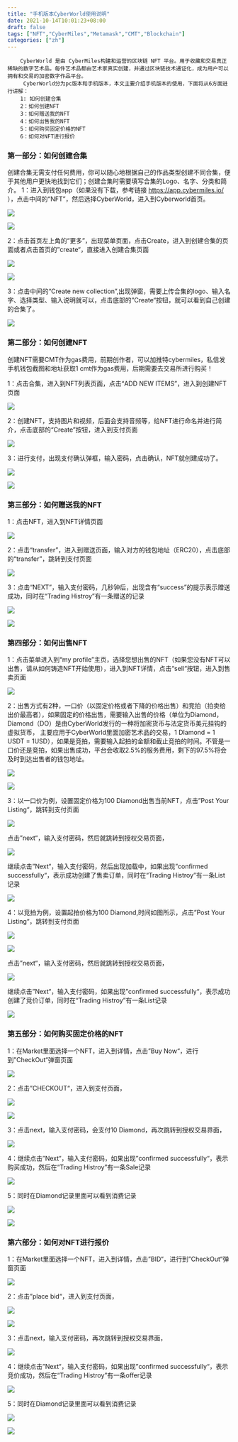 ```yaml
---
title: "手机版本CyberWorld使用说明"
date: 2021-10-14T10:01:23+08:00
draft: false
tags: ["NFT","CyberMiles","Metamask","CMT","Blockchain"] 
categories: ["zh"] 
---
```


        CyberWorld 是由 CyberMiles构建和运营的区块链 NFT 平台。用于收藏和交易真正稀缺的数字艺术品。每件艺术品都由艺术家真实创建，并通过区块链技术通证化，成为用户可以拥有和交易的加密数字作品平台。
         CyberWorld分为pc版本和手机版本，本文主要介绍手机版本的使用，下面将从6方面进行讲解：      
        1: 如何创建合集
        2：如何创建NFT
        3：如何赠送我的NFT
        4：如何出售我的NFT  
        5：如何购买固定价格的NFT
        6：如何对NFT进行报价


### **第一部分：如何创建合集** 

创建合集无需支付任何费用，你可以随心地根据自己的作品类型创建不同合集，便于其他用户更快地找到它们；创建合集时需要填写合集的Logo、名字、分类和简介。
1：进入到钱包app（如果没有下载，参考链接 https://app.cybermiles.io/   ），点击中间的“NFT”，然后选择CyberWorld，进入到Cyberworld首页。

![](/images/20211013-Tutorial2-01.png)

![](/images/20211013-Tutorial2-02.png)

2：点击首页左上角的“更多”，出现菜单页面，点击Create，进入到创建合集的页面或者点击首页的”create“，直接进入创建合集页面

![](/images/20211013-Tutorial2-03.png)

![](/images/20211013-Tutorial2-04.png)

3：点击中间的“Create new collection”,出现弹窗，需要上传合集的logo、输入名字、选择类型、输入说明就可以，点击底部的”Create“按钮，就可以看到自己创建的合集了。

![](/images/20211013-Tutorial2-05.png)


### **第二部分：如何创建NFT**

创建NFT需要CMT作为gas费用，前期创作者，可以加推特cybermiles，私信发手机钱包截图和地址获取1 cmt作为gas费用，后期需要去交易所进行购买！

1：点击合集，进入到NFT列表页面，点击“ADD NEW ITEMS”，进入到创建NFT页面

![](/images/20211013-Tutorial2-06.png)

2：创建NFT，支持图片和视频，后面会支持音频等，给NFT进行命名并进行简介，点击底部的“Create”按钮，进入到支付页面

![](/images/20211013-Tutorial2-07.png)

3：进行支付，出现支付确认弹框，输入密码，点击确认，NFT就创建成功了。

![](/images/20211013-Tutorial2-08.png)

![](/images/20211013-Tutorial2-09.png)


### **第三部分：如何赠送我的NFT**

1：点击NFT，进入到NFT详情页面

![](/images/20211013-Tutorial2-10.png)

2：点击“transfer”，进入到赠送页面，输入对方的钱包地址（ERC20），点击底部的“transfer”，跳转到支付页面

![](/images/20211013-Tutorial2-11.png)

3：点击“NEXT”，输入支付密码，几秒钟后，出现含有“success”的提示表示赠送成功，同时在“Trading Histroy”有一条赠送的记录

![](/images/20211013-Tutorial2-12.png)

![](/images/20211013-Tutorial2-13.png)

### **第四部分：如何出售NFT**

1：点击菜单进入到“my profile”主页，选择您想出售的NFT（如果您没有NFT可以出售，请从如何铸造NFT开始使用），进入到NFT详情，点击“sell“按钮，进入到售卖页面

![](/images/20211013-Tutorial2-14.png)

2：出售方式有2种，一口价（以固定价格或者下降的价格出售）和竞拍（拍卖给出价最高者），如果固定的价格出售，需要输入出售的价格（单位为Diamond，Diamond（DO）是由CyberWorld发行的一种将加密货币与法定货币美元挂钩的虚拟货币，
主要应用于CyberWorld里面加密艺术品的交易，1 DIamond = 1 USDT = 1USD），如果是竞拍，需要输入起拍的金额和截止竞拍的时间。不管是一口价还是竞拍，如果出售成功，平台会收取2.5%的服务费用，剩下的97.5%将会及时到达出售者的钱包地址。

![](/images/20211013-Tutorial2-15.png)

![](/images/20211013-Tutorial2-16.png)

3：以一口价为例，设置固定价格为100 Diamond出售当前NFT，点击”Post Your Listing“，跳转到支付页面

![](/images/20211013-Tutorial2-17.png)

点击”next“，输入支付密码，然后就跳转到授权交易页面，

![](/images/20211013-Tutorial2-18.png)

继续点击”Next“，输入支付密码，然后出现加载中，如果出现”confirmed successfully“，表示成功创建了售卖订单，同时在“Trading Histroy”有一条List记录

![](/images/20211013-Tutorial2-19.png)

4：以竞拍为例，设置起拍价格为100 Diamond,时间如图所示，点击”Post Your Listing“，跳转到支付页面

![](/images/20211013-Tutorial2-20.png)

![](/images/20211013-Tutorial2-21.png)

点击”next“，输入支付密码，然后就跳转到授权交易页面，

![](/images/20211013-Tutorial2-22.png)

继续点击”Next“，输入支付密码，如果出现”confirmed successfully“，表示成功创建了竞价订单，同时在“Trading Histroy”有一条List记录

![](/images/20211013-Tutorial2-23.png)

### **第五部分：如何购买固定价格的NFT**

1：在Market里面选择一个NFT，进入到详情，点击”Buy Now“，进行到”CheckOut“弹窗页面

![](/images/20211013-Tutorial2-24.png)

2：点击”CHECKOUT“，进入到支付页面，

![](/images/20211013-Tutorial2-25.png)

![](/images/20211013-Tutorial2-26.png)

3：点击next，输入支付密码，会支付10 Diamond，再次跳转到授权交易界面，

![](/images/20211013-Tutorial2-27.png)

4：继续点击”Next“，输入支付密码，如果出现”confirmed successfully“，表示购买成功，然后在“Trading Histroy”有一条Sale记录

![](/images/20211013-Tutorial2-28.png)

5：同时在Diamond记录里面可以看到消费记录

![](/images/20211013-Tutorial2-29.png)

![](/images/20211013-Tutorial2-30.png)

### **第六部分：如何对NFT进行报价**

1：在Market里面选择一个NFT，进入到详情，点击”BID“，进行到”CheckOut“弹窗页面

![](/images/20211013-Tutorial2-31.png)

2：点击”place bid“，进入到支付页面，

![](/images/20211013-Tutorial2-32.png)

![](/images/20211013-Tutorial2-33.png)

3：点击next，输入支付密码，再次跳转到授权交易界面，

![](/images/20211013-Tutorial2-34.png)

4：继续点击”Next“，输入支付密码，如果出现”confirmed successfully“，表示竞价成功，然后在“Trading Histroy”有一条offer记录

![](/images/20211013-Tutorial2-35.png)

5：同时在Diamond记录里面可以看到消费记录

![](/images/20211013-Tutorial2-36.png)

![](/images/20211013-Tutorial2-37.png)
